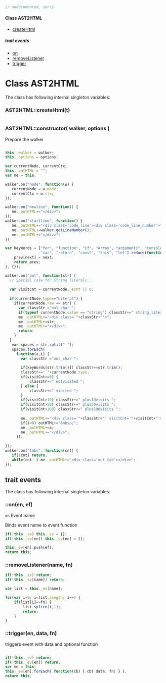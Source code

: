 

```javascript

// undocumented, sorry

``` 
















   

 


   
#### Class AST2HTML


- [createHtml](README.md#AST2HTML_createHtml)



   
    
##### trait events

- [on](README.md#_on)
- [removeListener](README.md#_removeListener)
- [trigger](README.md#_trigger)


    
    


   
      
    





   
# Class AST2HTML


The class has following internal singleton variables:
        
        
### <a name="AST2HTML_createHtml"></a>AST2HTML::createHtml(t)


```javascript

```

### AST2HTML::constructor( walker, options )
Prepare the walker
```javascript

this._walker = walker;
this._options = options;

var currentNode, currentCtx;
this._outHTML = "";
var me = this;

walker.on("node", function(w) {
   currentNode = w.node;
   currentCtx = w.ctx;
});

walker.on("newline", function() {
   me._outHTML+="</div>";
});
walker.on("startline", function() {
   me._outHTML+="<div class='code_line'><div class='code_line_number'>";
   me._outHTML+=walker.getLineNumber();
   me._outHTML+="</div>";
})

var keyWords = ["for", "function", "if", "Array", "arguments", "console", "typeof", "window", 
                "var", "return", "const", "this", "let"].reduce(function(prev,next) {
    prev[next] = next;
    return prev;
}, {});

walker.on("out", function(str) {
  // Special case for String literals...
  
  var visitCnt = currentNode._ecnt || 0;
  
  if(currentNode.type=="Literal") {
    if(currentNode.raw == str) {
      var classStr ="out_char ";
      if(typeof currentNode.value == "string") classStr+=" string_literal";
      me._outHTML+="<div class='"+classStr+"'>";
      me._outHTML+=str;
      me._outHTML+="</div>";  
      return;
    }
  }          
   var spaces = str.split(" ");
   spaces.forEach(
     function(a,i) {
       var classStr ="out_char ";
       
       if(keyWords[str.trim()]) classStr+=str.trim();
       classStr+=" "+currentNode.type;
       if(visitCnt==0) {
           classStr+=" notvisited ";
       } else {
           classStr+=" visited ";
       }
       if(visitCnt>10) classStr+=" plus10visits ";
       if(visitCnt>50) classStr+=" plus50visits ";
       if(visitCnt>100) classStr+=" plus100visits ";
       
       me._outHTML+="<div class='"+classStr+"' visitCnt='"+visitCnt+"'>";
       if(i>0) outHTML+="&nbsp;";
       me._outHTML+=a;
       me._outHTML+="</div>";               
     });
   
});
walker.on("tabs", function(cnt) {
   if(!cnt) return;
   while(cnt--) me._outHTML+="<div class='out_tab'></div>";
});

```
        


   
    
## trait events

The class has following internal singleton variables:
        
        
### <a name="_on"></a>::on(en, ef)
`en` Event name
 

Binds event name to event function
```javascript
if(!this._ev) this._ev = {};
if(!this._ev[en]) this._ev[en] = [];

this._ev[en].push(ef);
return this;
```

### <a name="_removeListener"></a>::removeListener(name, fn)


```javascript
if(!this._ev) return;
if(!this._ev[name]) return;

var list = this._ev[name];

for(var i=0; i<list.length; i++) {
    if(list[i]==fn) {
        list.splice(i,1);
        return;
    }
}

```

### <a name="_trigger"></a>::trigger(en, data, fn)

triggers event with data and optional function
```javascript

if(!this._ev) return;
if(!this._ev[en]) return;
var me = this;
this._ev[en].forEach( function(cb) { cb( data, fn) } );    
return this;
```


    
    


   
      
    




